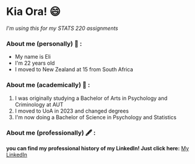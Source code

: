 # Kia Ora! 😄

*I'm using this for my STATS 220 assignments*

### About me (personally) 👧 :
* My name is Eli
* I'm 22 years old
* I moved to New Zealand at 15 from South Africa

### About me (academically) 🧮 :
1. I was originally studying a Bachelor of Arts in Psychology and Criminology at AUT
2. I moved to UoA in 2023 and changed degrees
3. I'm now doing a Bachelor of Science in Psychology and Statistics

### About me (professionally) 🖋️ :
**you can find my professional history of my LinkedIn! Just click here:**
[My LinkedIn](www.linkedin.com/in/eli-smit-148743234)

